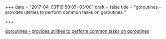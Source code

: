 +++
date = "2017-04-03T19:50:07+03:00"
draft = false
title = "goroutines - provides utilities to perform common tasks on goroutines "

+++

<p><a href="https://github.com/dc0d/goroutines">goroutines - provides utilities to perform common tasks on goroutines </a></p>